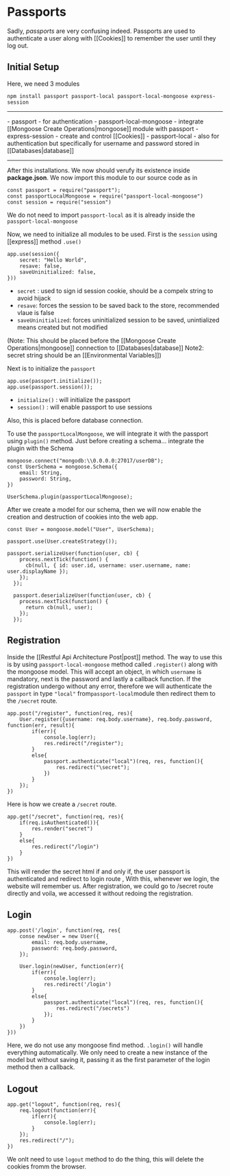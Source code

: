 # Passports
Sadly, *passports* are very confusing indeed. Passports are used to authenticate a user along with [[Cookies]] to remember the user until they log out. 


## Initial Setup
Here, we need 3 modules
```
npm install passport passport-local passport-local-mongoose express-session
```

<hr>
- passport - for authentication
- passport-local-mongoose - integrate [[Mongoose Create Operations|mongoose]] module with passport
- express-session - create and control [[Cookies]]
- passport-local - also for authentication but specifically for username and password stored in [[Databases|database]]

<hr>

After this installations. We now should verufy its existence inside **package.json**. We now import this module to our source code as in

```
const passport = require("passport");
const passportLocalMongoose = require("passport-local-mongoose")
const session = require("session")
```

We do not need to import `passport-local` as it is already inside the `passport-local-mongoose`

Now, we need to initialize all modules to be used. First is the `session` using [[express]] method `.use()`
```
app.use(session({
	secret: "Hello World",
	resave: false,
	saveUninitialized: false,
}))
```

- `secret` : used to sign id session cookie, should be a compelx string to avoid hijack
- `resave`: forces the session to be saved back to the store, recommended vlaue is false
- `saveUninitialized`: forces uninitialized session to be saved, unintialized means created but not modified

(Note: This should be placed before the [[Mongoose Create Operations|mongoose]] connection to [[Databases|database]]
 Note2: secret string should be an [[Environmental Variables]])

Next is to initialize the `passport`
```
app.use(passport.initialize());
app.use(passport.session());
```

- `initialize()` : will initialize the passport
- `session()` : will enable passport to use sessions

Also, this is placed before database connection. 

To use the `passportLocalMongoose`, we will integrate it with the passport using `plugin()` method. Just before creating a schema... integrate the plugin with the Schema

```
mongoose.connect("mongodb:\\0.0.0.0:27017/userDB");
const UserSchema = mongoose.Schema({
	email: String, 
	password: String,
})

UserSchema.plugin(passportLocalMongoose);
```

After we create a model for our schema, then we will now enable the creation and destruction of cookies into the web app.

```
const User = mongoose.model("User", UserSchema);

passport.use(User.createStrategy());

passport.serializeUser(function(user, cb) {
    process.nextTick(function() {
      cb(null, { id: user.id, username: user.username, name: user.displayName });
    });
  });

  passport.deserializeUser(function(user, cb) {
    process.nextTick(function() {
      return cb(null, user);
    });
  });
```

## Registration
Inside the [[Restful Api Architecture Post|post]] method. The way to use this is by using `passport-local-mongoose` method called `.register()` along with the mongoose model. This will accept an object, in which `username` is mandatory, next is the password and lastly a callback function. If the registration undergo without any error, therefore we will authenticate the `passport` in type `"local"` from` passport-local `module then redirect them to the `/secret` route. 

```
app.post("/register", function(req, res){
	User.register({username: req.body.username}, req.body.password, function(err, result){
		if(err){
			console.log(err);
			res.redirect("/register");
		}
		else{
			passport.authenticate("local")(req, res, function(){
				res.redirect("\secret");	
			})
		}
	});	
})
```

Here is how we create a `/secret` route. 
```
app.get("/secret", function(req, res){
	if(req.isAuthenticated()){
		res.render("secret")
	}
	else{
		res.redirect("/login")
	}
})
```

This will render the secret html if and only if, the user passport is authenticated and redirect to login route ,
With this, whenever we login, the website will remember us. After registration, we could go to /secret route directly and voila, we accessed it without redoing the registration.

## Login
```
app.post('/login', function(req, res{
	conse newUser = new User({
		email: req.body.username,
		password: req.body.password,
	});

	User.login(newUser, function(err){
		if(err){
			console.log(err);
			res.redirect('/login')
		}
		else{
			passport.authenticate("local")(req, res, function(){
				res.redirect("/secrets")
			});
		}
	})
}))	
```
Here, we do not use any mongoose find method. `.login()` will handle everything automatically. We only need to create a new instance of the model but without saving it, passing it as the first parameter of the login method then a callback. 

## Logout
```
app.get("logout", function(req, res){
	req.logout(function(err){
		if(err){
			console.log(err);
		}
	});
	res.redirect("/");
})
```

We onlt need to use `logout` method to do the thing, this will delete the cookies fromm the browser. 